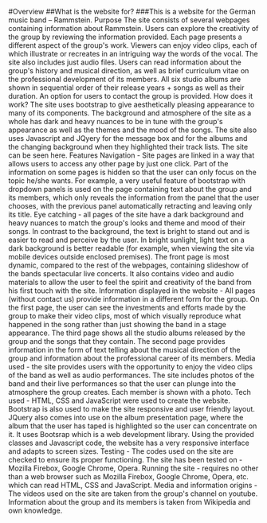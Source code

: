 #Overview
##What is the website for?
###This is a website for the German music band – Rammstein.
Purpose
The site consists of several webpages containing information about Rammstein. Users can explore the creativity of the group by reviewing the information provided. Each page presents a different aspect of the group's work. Viewers can enjoy video clips, each of which illustrate or recreates in an intriguing way the words of the vocal. The site also includes just audio files. Users can read information about the group's history and musical direction, as well as brief curriculum vitae on the professional development of its members. All six studio albums are shown in sequential order of their release years + songs as well as their duration. An option for users to contact the group is provided.
How does it work?
The site uses bootstrap to give aesthetically pleasing appearance to many of its components. The background and atmosphere of the site as a whole has dark and heavy nuances to be in tune with the group's appearance as well as the themes and the mood of the songs. The site also uses Javascript and JQyery for the message box and for the albums and the changing background when they highlighted their track lists. The site can be seen here.
Features
Navigation - Site pages are linked in a way that allows users to access any other page by just one click. Part of the information on some pages is hidden so that the user can only focus on the topic he/she wants. For example, a very useful feature of bootstrap with dropdown panels is used on the page containing text about the group and its members, which only reveals the information from the panel that the user chooses, with the previous panel automatically retracting and leaving only its title.
Eye catching - all pages of the site have a dark background and heavy nuances to match the group's looks and theme and mood of their songs. In contrast to the background, the text is bright to stand out and is easier to read and perceive by the user. In bright sunlight, light text on a dark background is better readable (for example, when viewing the site via mobile devices outside enclosed premises). The front page is most dynamic, compared to the rest of the webpages, containing slideshow of the bands spectacular live concerts. It also contains video and audio materials to allow the user to feel the spirit and creativity of the band from his first touch with the site.
Information displayed in the website - All pages (without contact us) provide information in a different form for the group. On the first page, the user can see the investments and efforts made by the group to make their video clips, most of which visually reproduce what happened in the song rather than just showing the band in a stage appearance. The third page shows all the studio albums released by the group and the songs that they contain. The second page provides information in the form of text telling about the musical direction of the group and information about the professional career of its members.
Media used - the site provides users with the opportunity to enjoy the video clips of the band as well as audio performances. The site includes photos of the band and their live performances so that the user can plunge into the atmosphere the group creates. Each member is shown with a photo.
Tech used - HTML, CSS and JavaScript were used to create the website. Bootstrap is also used to make the site responsive and user friendly layout. JQuery also comes into use on the album presentation page, where the album that the user has taped is highlighted so the user can concentrate on it. It uses Bootsrap which is a web development library. Using the provided classes and Javascript code, the website has a very responsive interface and adapts to screen sizes.
Testing - The codes used on the site are checked to ensure its proper functioning. The site has been tested on - Mozilla Firebox, Google Chrome, Opera.
Running the site - requires no other than a web browser such as Mozilla Firebox, Google Chrome, Opera, etc. which can read HTML, CSS and JavaScript.
Media and information origins - The videos used on the site are taken from the group's channel on youtube. Information about the group and its members is taken from Wikipedia and own knowledge.
